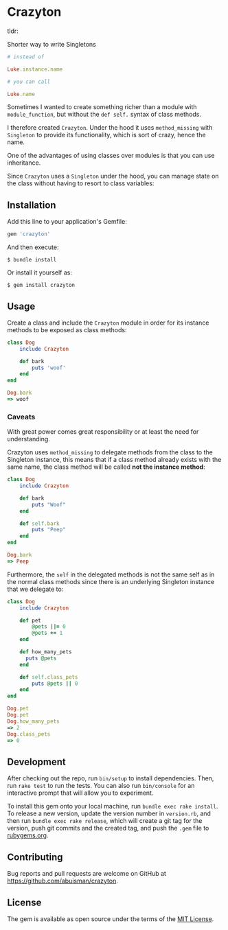 # Crazyton

tldr:

Shorter way to write Singletons

```ruby
# instead of

Luke.instance.name

# you can call

Luke.name
```

Sometimes I wanted to create something richer than a module with `module_function`, but without the `def self.` syntax of class methods.

I therefore created `Crazyton`. Under the hood it uses `method_missing` with `Singleton` to provide its functionality, which is sort of crazy, hence the name.

One of the advantages of using classes over modules is that you can use inheritance.

Since `Crazyton` uses a `Singleton` under the hood, you can manage state on the class without having to resort to class variables:

## Installation

Add this line to your application's Gemfile:

```ruby
gem 'crazyton'
```

And then execute:

    $ bundle install

Or install it yourself as:

    $ gem install crazyton

## Usage

Create a class and include the `Crazyton` module in order for its instance methods to be exposed as class methods:

```ruby
class Dog
    include Crazyton

    def bark
        puts 'woof'
    end
end

Dog.bark
=> woof
```

### Caveats

With great power comes great responsibility or at least the need for understanding.

Crazyton uses `method_missing` to delegate methods from the class to the Singleton instance, this means that if a class method already exists with the same name, the class method will be called **not the instance method**:

```ruby
class Dog
    include Crazyton

    def bark
        puts "Woof"
    end

    def self.bark
        puts "Peep"
    end
end

Dog.bark
=> Peep
```

Furthermore, the `self` in the delegated methods is not the same self as in the normal class methods since there is an underlying Singleton instance that we delegate to:

```ruby
class Dog
    include Crazyton

    def pet
        @pets ||= 0
        @pets += 1
    end

    def how_many_pets
      puts @pets
    end

    def self.class_pets
        puts @pets || 0
    end
end

Dog.pet
Dog.pet
Dog.how_many_pets
=> 2
Dog.class_pets
=> 0
```

## Development

After checking out the repo, run `bin/setup` to install dependencies. Then, run `rake test` to run the tests. You can also run `bin/console` for an interactive prompt that will allow you to experiment.

To install this gem onto your local machine, run `bundle exec rake install`. To release a new version, update the version number in `version.rb`, and then run `bundle exec rake release`, which will create a git tag for the version, push git commits and the created tag, and push the `.gem` file to [rubygems.org](https://rubygems.org).

## Contributing

Bug reports and pull requests are welcome on GitHub at https://github.com/abuisman/crazyton.

## License

The gem is available as open source under the terms of the [MIT License](https://opensource.org/licenses/MIT).

